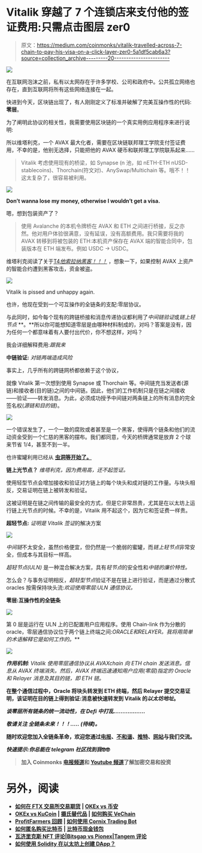 # Vitalik 穿越了 7 个连锁店来支付他的签证费用:只需点击图层 zer0

> 原文：<https://medium.com/coinmonks/vitalik-travelled-across-7-chain-to-pay-his-visa-on-a-click-layer-zer0-5a1df5cab6a3?source=collection_archive---------20----------------------->

![](img/61afb631ebd6206a27b802284bacfaa2.png)

在互联网泡沫之前，私有以太网存在于许多学校、公司和政府中。公共孤立网络也存在，直到互联网将所有这些网络连接在一起。

快进到今天，区块链出现了，有人刚刚定义了标准并破解了完美互操作性的代码:**零层**。

为了阐明此协议的相关性，我需要使用区块链的一个真实用例应用程序来进行说明:

所以维塔利克，一个 AVAX 最大化者，需要在区块链联邦理工学院支付签证费用，不幸的是，他别无选择，只能把他的 AVAX 硬币和联邦理工学院联系起来……

> Vitalik 考虑使用现有的桥梁，如 Synapse (n <token>池，如 nETH-ETH nUSD-stablecoins)、Thorchain(符文对)、AnySwap/Multichain 等。哦不！！这太复杂了，很容易被利用。</token>

![](img/cbafeb27ccaab91b724eac7c67813492.png)

**Don’t wanna lose my money, otherwise I wouldn’t get a visa.**

嗯，想到包装资产了？

> 使用 Avalanche 的本机令牌桥在 AVAX 和 ETH 之间进行桥接，反之亦然。他对用户体验很满意，没有延误，没有高额费用。我只需要将我的 AVAX 转移到将被包装的 ETH:本机资产保存在 AVAX 端的智能合同中，包装版本在 ETH 端发布。例如 USDC → USDC。

维塔利克阅读了关于[T4*他索拉纳黑客！！！*](https://kyrianalex.substack.com/p/another-day-another-solana-hack) ，想象一下，如果控制 AVAX 上资产的智能合约遭到黑客攻击，资金被盗。

![](img/5fa71fc2928a925cc903ddf579b2c535.png)

Vitalik is pissed and unhappy again.

也许，他现在受到一个可互操作的全链条的支配:零层协议。

与此同时，如今每个现有的跨链桥接和消息传递协议都利用了*中间链验证*或*链上轻节点* **。**所以你可能想知道零层是由哪种材料制成的，对吗？答案是没有，因为任何一个都意味着有人要付出代价，你不想这样，对吗？

我会详细解释费用:*跟我来*

**中链验证:** *对链两端造成风险*

事实上，几乎所有的跨链网桥都依赖于这个协议，

就像 Vitalik 第一次想到使用 Synapse 或 Thorchain 等。中间链充当发送者(源链)和接收者(目的链)之间的中间链。因此，他们的工作机制只是在链之间接收——验证——转发消息。为此，必须成功授予中间链对两条链上的所有消息的完全签名权(*源链和目的链)*。

![](img/45722c71713a3b072ce3ed9858982156.png)

一个错误发生了，一个一致的腐败或者甚至是一个黑客，使得两个链条和他们的流动资金受到一个仁慈的黑客的摆布。我们都同意，今天的桥牌通常是放弃 2 个球来节省 1/4，甚至不到一半。

也许蜜罐利用已经从 [**虫洞等开始了。**](https://cointelegraph.com/news/wormhole-hack-illustrates-danger-of-defi-cross-chain-bridges)

**链上光节点？** *维塔利克，因为费用高，还不起签证。*

使用轻型节点会增加接收和验证对方链上的每个块头和成对链的工作量。与块头相反，交易证明在链上被转发和验证。

这被证明是在链之间传输的最安全的方式，但是它非常昂贵，尤其是在以太坊上运行链上光节点的时候。不幸的是，Vitalik 用不起这个，因为它和签证费一样贵。

**超轻节点:** *证明是 Vitalik 签证*的解决方案

![](img/656bf827ab82a69813075006275fca54.png)

*中间链*不太安全，虽然价格便宜，但仍然是一个脆弱的蜜罐，而*链上轻节点*非常安全，但成本与其目标一样高。

*超轻节点(ULN)* 是一种混合解决方案，具有*轻节点*的安全性和*中链的廉价特性。*

怎么会？与事务证明相反，*超轻型节点*验证不是在链上进行验证，而是通过分散式 oracles 按需保持块头流:*欢迎使用零层:ULN 通信协议。*

**零层:互操作性的全链条**

![](img/cc0dd98afd4eab671a4cf437007f99b0.png)

第 0 层是运行在 ULN 上的已配置用户应用程序。使用 Chain-link 作为分散的 oracle，零层通信协议位于两个链上终端之间:*ORACLE***和*RELAYER。我将用简单的术语解释它是如何工作的。***

**![](img/986c20423c4979b0187bd537bde34edc.png)**

****作用机制:** Vitalik 使用零层通信协议从 AVAXchain 向 ETH chain 发送消息。信息从 AVAX 终端消失。然后，AVAX 终端迅速通知用户应用*(零层)*指定的 Oracle 和 Relayer 消息及其目的链，即 ETH 链。**

**在整个通信过程中，Oracle 将块头转发到 ETH 终端，然后 Relayer 提交交易证明，该证明在目的链上得到验证:消息被快速转发到 Vitalik 的*以太坊地址*。**

*****谈零层所有链条的统一流动性，在 Defi 中打乱………………*****

***敬请关注* ***全链条未来！！！…..*** *(待续)。***

**随时欢迎您加入全链条革命，欢迎您通过[电报](https://t.me/joinchat/VcqxYkStIDsyN2Rh)、[不和谐](https://layerzero.network/discord)、[推特](https://twitter.com/LayerZero_Labs)、[网站](http://layerzero.network/)与我们交流。**

***快速提示:你总能在 telegram 社区找到我*🤓🤓**

> **加入 Coinmonks [电报频道](https://t.me/coincodecap)和 [Youtube 频道](https://www.youtube.com/c/coinmonks/videos)了解加密交易和投资**

# **另外，阅读**

*   **[如何在 FTX 交易所交易期货](https://coincodecap.com/ftx-futures-trading) | [OKEx vs 币安](https://coincodecap.com/okex-vs-binance)**
*   **[OKEx vs KuCoin](https://coincodecap.com/okex-kucoin) | [摄氏替代品](https://coincodecap.com/celsius-alternatives) | [如何购买 VeChain](https://coincodecap.com/buy-vechain)**
*   **[ProfitFarmers 回顾](https://coincodecap.com/profitfarmers-review) | [如何使用 Cornix Trading Bot](https://coincodecap.com/cornix-trading-bot)**
*   **[如何匿名购买比特币](https://coincodecap.com/buy-bitcoin-anonymously) | [比特币现金钱包](https://coincodecap.com/bitcoin-cash-wallets)**
*   **[瓦济里克斯 NFT 评论](https://coincodecap.com/wazirx-nft-review)|[Bitsgap vs Pionex](https://coincodecap.com/bitsgap-vs-pionex)|[Tangem 评论](https://coincodecap.com/tangem-wallet-review)**
*   **[如何使用 Solidity 在以太坊上创建 DApp？](https://coincodecap.com/create-a-dapp-on-ethereum-using-solidity)**